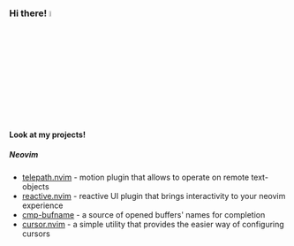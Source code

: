 ### Hi there! <a href="https://github.com/rasulomaroff"><img src="https://media.giphy.com/media/hvRJCLFzcasrR4ia7z/giphy.gif" width="5%"></a>

#### Look at my projects!

##### Neovim

-  [telepath.nvim](https://github.com/rasulomaroff/telepath.nvim) - motion plugin that allows to operate on remote text-objects
-  [reactive.nvim](https://github.com/rasulomaroff/reactive.nvim) - reactive UI plugin that brings interactivity to your neovim experience
-  [cmp-bufname](https://github.com/rasulomaroff/cmp-bufname) - a source of opened buffers' names for completion 
-  [cursor.nvim](https://github.com/rasulomaroff/cursor.nvim) - a simple utility that provides the easier way of configuring cursors
